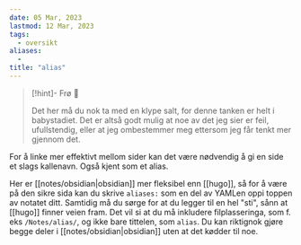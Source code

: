 ```yaml
---
date: 05 Mar, 2023
lastmod: 12 Mar, 2023
tags:
  - oversikt
aliases:
  - 
title: "alias"
---
```

> [!hint]- Frø  🌱
>
> Det her må du nok ta med en klype salt, for denne tanken er helt i babystadiet. Det er altså godt mulig at noe av det jeg sier er feil, ufullstendig, eller at jeg ombestemmer meg ettersom jeg får tenkt mer gjennom det.

For å linke mer effektivt mellom sider kan det være nødvendig å gi en side et slags kallenavn. Også kjent som et alias.

Her er [[notes/obsidian|obsidian]] mer fleksibel enn [[hugo]], så for å være på den sikre sida kan du skrive `aliases:`  som en del av YAMLen oppi toppen av notatet ditt. Samtidig må du sørge for at du legger til en hel "sti", sånn at [[hugo]] finner veien fram. Det vil si at du må inkludere filplasseringa, som f. eks `/Notes/alias/`, og ikke bare tittelen, som `alias`. Du kan riktignok gjøre begge deler i [[notes/obsidian|obsidian]] uten at det kødder til noe.